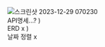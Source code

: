 ![스크린샷 2023-12-29 070230](https://github.com/9nh5/Todo/assets/151013731/09f1dd51-b7f7-4a17-bc45-fe08a4c598ed)
<br>
API명세...?
)
<br>
ERD  x
)
<br>
날짜 정렬 x
